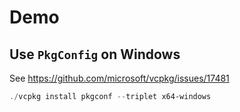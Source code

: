 # Demo

## Use `PkgConfig` on Windows

See <https://github.com/microsoft/vcpkg/issues/17481>

```powershell
./vcpkg install pkgconf --triplet x64-windows
```
